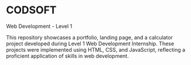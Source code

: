 # CODSOFT
Web Development - Level 1

This repository showcases a portfolio, landing page, and a calculator project developed during Level 1 Web Development Internship. These projects were implemented using HTML, CSS, and JavaScript, reflecting a proficient application of skills in web development.
